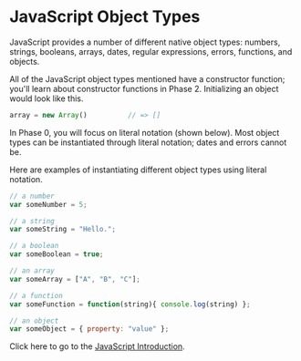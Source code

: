 # JavaScript Object Types

JavaScript provides a number of different native object types:  numbers, strings, booleans, arrays, dates, regular expressions, errors, functions, and objects.

All of the JavaScript object types mentioned have a constructor function; you'll learn about constructor functions in Phase 2.  Initializing an object would look like this.

```javascript
array = new Array()          // => []

```

In Phase 0, you will focus on literal notation (shown below).  Most object types can be instantiated through literal notation; dates and errors cannot be.

Here are examples of instantiating different object types using literal notation.

```javascript
// a number
var someNumber = 5;

// a string
var someString = "Hello.";

// a boolean
var someBoolean = true;

// an array
var someArray = ["A", "B", "C"];

// a function
var someFunction = function(string){ console.log(string) };

// an object
var someObject = { property: "value" };
```

Click here to go to the [JavaScript Introduction](javascript_intro_lab/readme.md).